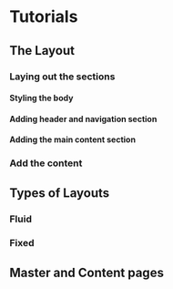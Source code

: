 # Tutorials

## The Layout

### Laying out the sections
#### Styling the body
#### Adding header and navigation section
#### Adding the main content section

### Add the content



## Types of Layouts

### Fluid

### Fixed



## Master and Content pages